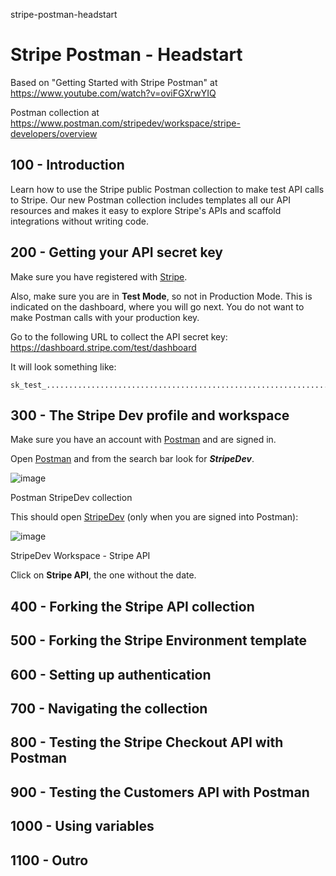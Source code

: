 stripe-postman-headstart
# Stripe Postman - Headstart

Based on "Getting Started with Stripe Postman" at https://www.youtube.com/watch?v=oviFGXrwYIQ

Postman collection at https://www.postman.com/stripedev/workspace/stripe-developers/overview

## 100 - Introduction

Learn how to use the Stripe public Postman collection to make test API calls to Stripe. Our new Postman collection includes templates all our API resources and makes it easy to explore Stripe's APIs and scaffold integrations without writing code.

## 200 - Getting your API secret key

Make sure you have registered with [Stripe](stripe.com).

Also, make sure you are in **Test Mode**, so not in Production Mode. This is indicated on the dashboard, where you will go next. You do not want to make Postman calls with your production key.

Go to the following URL to collect the API secret key: https://dashboard.stripe.com/test/dashboard

It will look something like:

```
sk_test_............................................................................
```

## 300 - The Stripe Dev profile and workspace

Make sure you have an account with [Postman](https://www.postman.com/downloads/) and are signed in.

Open [Postman](https://www.postman.com) and from the search bar look for ***StripeDev***. 

![image](https://user-images.githubusercontent.com/12828104/148941214-df1eb29e-3dab-47cc-a4ae-dda55a4c27a6.png)

Postman StripeDev collection

This should open [StripeDev](https://www.postman.com/stripedev) (only when you are signed into Postman):

![image](https://user-images.githubusercontent.com/12828104/148942595-312216d5-7a1f-474c-82ae-0a1a3327ee8c.png)

StripeDev Workspace - Stripe API

Click on **Stripe API**, the one without the date.


## 400 - Forking the Stripe API collection

## 500 - Forking the Stripe Environment template

## 600 - Setting up authentication 

## 700 - Navigating the collection

## 800 - Testing the Stripe Checkout API with Postman

## 900 - Testing the Customers API with Postman

## 1000 - Using variables

## 1100 - Outro

